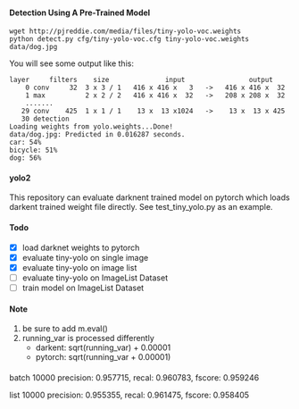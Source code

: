 #### Detection Using A Pre-Trained Model
```
wget http://pjreddie.com/media/files/tiny-yolo-voc.weights
python detect.py cfg/tiny-yolo-voc.cfg tiny-yolo-voc.weights data/dog.jpg
```
You will see some output like this:
```
layer     filters    size              input                output
    0 conv     32  3 x 3 / 1   416 x 416 x   3   ->   416 x 416 x  32
    1 max          2 x 2 / 2   416 x 416 x  32   ->   208 x 208 x  32
    .......
   29 conv    425  1 x 1 / 1    13 x  13 x1024   ->    13 x  13 x 425
   30 detection
Loading weights from yolo.weights...Done!
data/dog.jpg: Predicted in 0.016287 seconds.
car: 54%
bicycle: 51%
dog: 56%
```



#### yolo2
This repository can evaluate darknent trained model on pytorch which loads darkent trained weight file directly. See test_tiny_yolo.py as an example.

#### Todo
- [x] load darknet weights to pytorch
- [x] evaluate tiny-yolo on single image
- [x] evaluate tiny-yolo on image list
- [ ] evaluate tiny-yolo on ImageList Dataset
- [ ] train model on ImageList Dataset

#### Note
1. be sure to add m.eval()
2. running_var is processed differently
   - darkent: sqrt(running_var) + 0.00001
   - pytorch: sqrt(running_var + 0.00001)

####
batch
10000 precision: 0.957715, recal: 0.960783, fscore: 0.959246

list
10000 precision: 0.955355, recal: 0.961475, fscore: 0.958405
